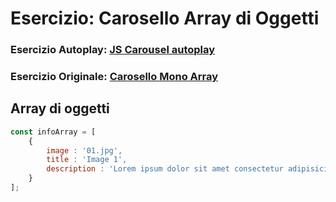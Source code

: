 # Esercizio: Carosello Array di Oggetti

### Esercizio Autoplay: [JS Carousel autoplay](https://github.com/matteocicigoi/js-carousel-autoplay)
### Esercizio Originale: [ Carosello Mono Array](https://github.com/matteocicigoi/js-array-carousel)

 ## Array di oggetti

```js
const infoArray = [
    {
        image : '01.jpg',
        title : 'Image 1',
        description : 'Lorem ipsum dolor sit amet consectetur adipisicing elit. Ullam dolorum dolore praesentium debitis odio laboriosam'
    }
];
```
 